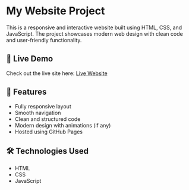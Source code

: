 # My Website Project

This is a responsive and interactive website built using HTML, CSS, and JavaScript. The project showcases modern web design with clean code and user-friendly functionality.

## 🔗 Live Demo

Check out the live site here: [Live Website]( https://maimunabdi.github.io/food-deliveries-website)

## 🚀 Features

- Fully responsive layout
- Smooth navigation
- Clean and structured code
- Modern design with animations (if any)
- Hosted using GitHub Pages

## 🛠️ Technologies Used

- HTML
- CSS
- JavaScript



